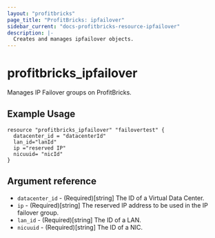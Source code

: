 ```yaml
---
layout: "profitbricks"
page_title: "ProfitBricks: ipfailover"
sidebar_current: "docs-profitbricks-resource-ipfailover"
description: |-
  Creates and manages ipfailover objects.
---
```


# profitbricks\_ipfailover

Manages IP Failover groups on ProfitBricks.

## Example Usage

```hcl
resource "profitbricks_ipfailover" "failovertest" {
  datacenter_id = "datacenterId"
  lan_id="lanId"
  ip ="reserved IP"
  nicuuid= "nicId"
}
```

## Argument reference

* `datacenter_id` - (Required)[string] The ID of a Virtual Data Center.
* `ip` - (Required)[string] The reserved IP address to be used in the IP failover group.
* `lan_id` - (Required)[string] The ID of a LAN.
* `nicuuid` - (Required)[string] The ID of a NIC.
